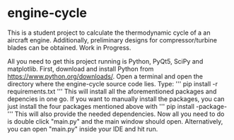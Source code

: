 # engine-cycle
This is a student project to calculate the thermodynamic cycle of a an aircraft engine. Additionally, preliminary designs for compressor/turbine blades can be obtained. Work in Progress.

All you need to get this project running is Python, PyQt5, SciPy and matplotlib. First, download and install Python from https://www.python.org/downloads/. Open a terminal and open the directory where the engine-cycle source code lies. Type:
'''
pip install -r requirements.txt
'''
This will install all the aforementioned packages and depencies in one go.
If you want to manually install the packages, you can just install the four packages mentioned above with
'''
pip install -package-
'''
This will also provide the needed dependencies.
Now all you need to do is double click "main.py" and the main window should open. Alternatively, you can open "main.py" inside your IDE and hit run.
